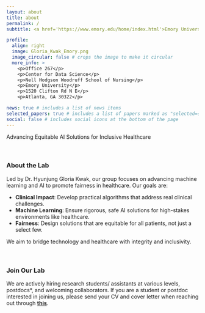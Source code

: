 ```yaml
---
layout: about
title: about
permalink: /
subtitle: <a href='https://www.emory.edu/home/index.html'>Emory University</a>. Atlanta, GA

profile:
  align: right
  image: Gloria_Kwak_Emory.png
  image_circular: false # crops the image to make it circular
  more_info: >
    <p>Office 267</p>
    <p>Center for Data Science</p>
    <p>Nell Hodgson Woodruff School of Nursing</p>
    <p>Emory University</p>
    <p>1520 Clifton Rd N E</p>
    <p>Atlanta, GA 30322</p>

news: true # includes a list of news items
selected_papers: true # includes a list of papers marked as "selected={true}"
social: false # includes social icons at the bottom of the page
---
```


Advancing Equitable AI Solutions for Inclusive Healthcare
<br><br><br>

### About the Lab
Led by Dr. Hyunjung Gloria Kwak, our group focuses on advancing machine learning and AI to promote fairness in healthcare. Our goals are:

- **Clinical Impact**: Develop practical algorithms that address real clinical challenges.
- **Machine Learning**: Ensure rigorous, safe AI solutions for high-stakes environments like healthcare.
- **Fairness**: Design solutions that are equitable for all patients, not just a select few.

We aim to bridge technology and healthcare with integrity and inclusivity.
<br><br><br>

### Join Our Lab
We are actively hiring research students/ assistants at various levels, postdocs*, and welcoming collaborators. If you are a student or postdoc interested in joining us, please send your CV and cover letter when reaching out through <a href='mailto:hkwak30@emory.edu'>**this**</a>.

<!--
Write your biography here. Tell the world about yourself. Link to your favorite [subreddit](http://reddit.com). You can put a picture in, too. The code is already in, just name your picture `prof_pic.jpg` and put it in the `img/` folder.

Put your address / P.O. box / other info right below your picture. You can also disable any of these elements by editing `profile` property of the YAML header of your `_pages/about.md`. Edit `_bibliography/papers.bib` and Jekyll will render your [publications page](/al-folio/publications/) automatically.

Link to your social media connections, too. This theme is set up to use [Font Awesome icons](https://fontawesome.com/) and [Academicons](https://jpswalsh.github.io/academicons/), like the ones below. Add your Facebook, Twitter, LinkedIn, Google Scholar, or just disable all of them.
-->